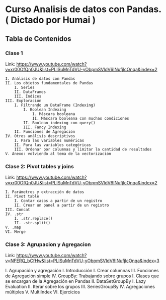 
<h1> Curso Analisis de datos con Pandas.( Dictado por Humai ) </h1> 

<h2> Tabla de Contenidos</h2> 

<h3> Clase 1 </h3> 

Link: https://www.youtube.com/watch?v=xr00OfQn0JU&list=PLISuMnTdVU-yObpmSVldV6INufjlcOnqa&index=2


    I. Análisis de datos con Pandas
    II. Los objetos fundamentales de Pandas
        I. Series
        II. DataFrames
        III. Índices
    III. Exploración
        I. Filtrando un DataFrame (Indexing)
            I. Boolean Indexing
                I. Máscara booleana
                II. Máscara booleana con muchas condiciones
            II. Boolean indexing con query()
            III. Fancy Indexing
        II. Funciones de Agregación
    IV. Otros análisis descriptivos
        I. Para las variables numéricas
        II. Para las variables categóricas
        III. Ordenar por columnas y limitar la cantidad de resultados
    V. Anexo: volviendo al tema de la vectorización



<h3>  Clase 2: Pivot tables y joins </h3>

Link: https://www.youtube.com/watch?v=xr00OfQn0JU&list=PLISuMnTdVU-yObpmSVldV6INufjlcOnqa&index=2

    I. Parámetros y extracción de datos
    II. Pivot table
        I. Contar casos a partir de un registro
        II. Crear un panel a partir de un registro
    III. Concat
    IV. .str
        I. .str.replace()
        II. .str.split()
    V. .map
    VI. Merge
    
    
<h3>  Clase 3: Agrupacion y Agregacion </h3>

Link: https://www.youtube.com/watch?v=NFERQ_bCfHw&list=PLISuMnTdVU-yObpmSVldV6INufjlcOnqa&index=3

I. Agrupación y agregación
    I. Introducción
        I. Crear columnas
III. Funciones de Agregación simple
IV. GroupBy: Trabajando sobre grupos
    I. Clases que se encargan de la Agregación en Pandas
    II. DataSetGroupBy
        I. Lazy Evaluation
        II. Iterar sobre los grupos
    III. SeriesGroupBy
    IV. Agregaciones múltiples
    V. MultiIndex
    VI. Ejercicios
